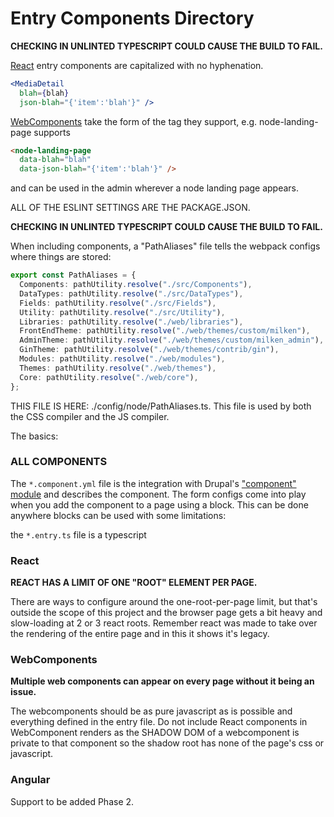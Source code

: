 # Entry Components Directory

**CHECKING IN UNLINTED TYPESCRIPT COULD CAUSE THE BUILD TO FAIL.**

[React](https://reactjs.org/) entry components are capitalized with no hyphenation.

```jsx
<MediaDetail
  blah={blah}
  json-blah="{'item':'blah'}" />

```

[WebComponents](https://webcomponents.org) take the form of the tag they support, e.g. node-landing-page supports

```html
<node-landing-page
  data-blah="blah"
  data-json-blah="{'item':'blah'}" />
```

and can be used in the admin wherever a node landing page appears.

ALL OF THE ESLINT SETTINGS ARE THE PACKAGE.JSON.

**CHECKING IN UNLINTED TYPESCRIPT COULD CAUSE THE BUILD TO FAIL.**


When including components, a "PathAliases" file tells the webpack configs
where things are stored:

```typescript
export const PathAliases = {
  Components: pathUtility.resolve("./src/Components"),
  DataTypes: pathUtility.resolve("./src/DataTypes"),
  Fields: pathUtility.resolve("./src/Fields"),
  Utility: pathUtility.resolve("./src/Utility"),
  Libraries: pathUtility.resolve("./web/libraries"),
  FrontEndTheme: pathUtility.resolve("./web/themes/custom/milken"),
  AdminTheme: pathUtility.resolve("./web/themes/custom/milken_admin"),
  GinTheme: pathUtility.resolve("./web/themes/contrib/gin"),
  Modules: pathUtility.resolve("./web/modules"),
  Themes: pathUtility.resolve("./web/themes"),
  Core: pathUtility.resolve("./web/core"),
};
```

THIS FILE IS HERE: ./config/node/PathAliases.ts. This file is used by both
the CSS compiler and the JS compiler.


The basics:

### ALL COMPONENTS ###

The ```*.component.yml``` file is the integration with Drupal's
["component" module](https://www.drupal.org/project/component) and describes
the component. The form configs come into play when you add the component
to a page using a block. This can be done anywhere blocks can be used
with some limitations:

the ```*.entry.ts``` file is a typescript

### React ###

**REACT HAS A LIMIT OF ONE "ROOT" ELEMENT PER PAGE.**

There are ways to configure around the one-root-per-page limit, but that's
outside the scope of this project and the browser page gets a bit heavy and
slow-loading at 2 or 3 react roots. Remember react was made to take over the
rendering of the entire page and in this it shows it's legacy.

### WebComponents ###

**Multiple web components can appear on every page without it being an issue.**

The  webcomponents should be as pure javascript as is possible and everything
defined in the entry file. Do not include React components in WebComponent
renders as the SHADOW DOM of a webcomponent is private to that component
so the shadow root has none of the page's css or javascript.



### Angular ###

Support to be added Phase 2.
